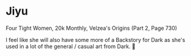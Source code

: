 # Jiyu
Four Tight Women, 20k Monthly, Velzea's Origins (Part 2, Page 730)

I feel like she will also have some more of a Backstory for Dark as she's used in a lot of the general / casual art from Dark. :shrug:
